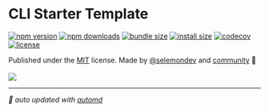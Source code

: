 # CLI Starter Template

<!-- automd:badges color="yellow" license name="cli-starter-template" codecov bundlephobia packagephobia -->

[![npm version](https://img.shields.io/npm/v/cli-starter-template?color=yellow)](https://npmjs.com/package/cli-starter-template)
[![npm downloads](https://img.shields.io/npm/dm/cli-starter-template?color=yellow)](https://npm.chart.dev/cli-starter-template)
[![bundle size](https://img.shields.io/bundlephobia/minzip/cli-starter-template?color=yellow)](https://bundlephobia.com/package/cli-starter-template)
[![install size](https://badgen.net/packagephobia/install/cli-starter-template?color=yellow)](https://packagephobia.com/result?p=cli-starter-template)
[![codecov](https://img.shields.io/codecov/c/gh/selemondev/cli-starter-template?color=yellow)](https://codecov.io/gh/selemondev/cli-starter-template)
[![license](https://img.shields.io/github/license/selemondev/cli-starter-template?color=yellow)](https://github.com/selemondev/cli-starter-template/blob/main/LICENSE)

<!-- /automd -->

<!-- automd:contributors author="selemondev" license="MIT" -->

Published under the [MIT](https://github.com/selemondev/cli-starter-template/blob/main/LICENSE) license.
Made by [@selemondev](https://github.com/selemondev) and [community](https://github.com/selemondev/cli-starter-template/graphs/contributors) 💛
<br><br>
<a href="https://github.com/selemondev/cli-starter-template/graphs/contributors">
<img src="https://contrib.rocks/image?repo=selemondev/cli-starter-template" />
</a>

<!-- /automd -->

<!-- automd:with-automd -->

---

_🤖 auto updated with [automd](https://automd.unjs.io)_

<!-- /automd -->
